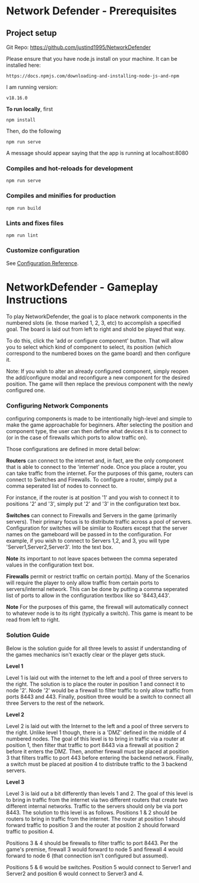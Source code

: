 # Network Defender - Prerequisites

## Project setup

Git Repo: https://github.com/justind1995/NetworkDefender

Please ensure that you have node.js install on your machine. It can be installed here: 

```
https://docs.npmjs.com/downloading-and-installing-node-js-and-npm
```
I am running version:

```
v18.16.0
```

**To run locally**, first

```
npm install
```

Then, do the following 

``` 
npm run serve
```

A message should appear saying that the app is running at localhost:8080

### Compiles and hot-reloads for development
```
npm run serve
```

### Compiles and minifies for production
```
npm run build
```

### Lints and fixes files
```
npm run lint
```

### Customize configuration
See [Configuration Reference](https://cli.vuejs.org/config/).

# NetworkDefender - Gameplay Instructions

To play NetworkDefender, the goal is to place network components in the numbered slots (ie. those marked 1, 2, 3, etc) to accomplish a specified goal. The board is laid out from left to right and shold be played that way.

To do this, click the 'add or configure component' button. That will allow you to select which kind of component to select, its position (which correspond to the numbered boxes on the game board) and then configure it.

Note: If you wish to alter an already configured component, simply reopen the add/configure modal and reconfigure a new component for the desired position. The game will then replace the previous component with the newly configured one.

### Configuring Network Components

configuring components is made to be intentionally high-level and simple to make the game approachable for beginners. After selecting the position and component type, the user can then define what devices it is to connect to (or in the case of firewalls which ports to allow traffic on).  

Those configurations are defined in more detail below:

**Routers** can connect to the internet and, in fact, are the only component that is able to connect to the 'internet' node.  Once you place a router, you can take traffic from the internet. For the purposes of this game, routers can connect to Switches and Firewalls. To configure a router, simply put a comma seperated list of nodes to connect to.

For instance, if the router is at position '1' and you wish to connect it to positions '2' and '3', simply put '2' and '3' in the configuration text box.

**Switches** can connect to Firewalls and Servers in the game (primarily servers). Their primary focus is to distribute traffic across a pool of servers. Configuration for switches will be similar to Routers except that the server names on the gameboard will be passed in to the configuration.  For example, if you wish to connect to Servers 1,2, and 3, you will type 'Server1,Server2,Server3'. Into the text box.

**Note** its important to not leave spaces between the comma seperated values in the configuration text box.

**Firewalls** permit or restrict traffic on certain port(s). Many of the Scenarios will require the player to only allow traffic from certain ports to servers/internal network. This can be done by putting a comma seperated list of ports to allow in the configuration textbox like so '8443,443'.

**Note** For the purposes of this game, the firewall will automatically connect to whatever node is to its right (typically a switch). This game is meant to be read from left to right.

### Solution Guide ###

Below is the solution guide for all three levels to assist if understanding of the games mechanics isn't exactly clear or the player gets stuck.

**Level 1** 

Level 1 is laid out with the internet to the left and a pool of three servers to the right. The solution is to place the router in position 1 and connect it to node '2'. Node '2' would be a firewall to filter traffic to only allow traffic from ports 8443 and 443.  Finally, position three would be a switch to connect all three Servers to the rest of the network.

**Level 2**

Level 2 is laid out with the Internet to the left and a pool of three servers to the right.  Unlike level 1 though, there is a 'DMZ' defined in the middle of 4 numbered nodes. The goal of this level is to bring in traffic via a router at position 1, then filter that traffic to port 8443 via a firewall at position 2 before it enters the DMZ. Then, another firewall must be placed at position 3 that filters traffic to port 443 before entering the backend network. Finally, a switch must be placed at position 4 to distribute traffic to the 3 backend servers.

**Level 3**

Level 3 is laid out a bit differently than levels 1 and 2. The goal of this level is to bring in traffic from the internet via two different routers that create two different internal networks. Traffic to the servers should only be via port 8443. The solution to this level is as follows. Positions 1 & 2 should be routers to bring in traffic from the internet. The router at position 1 should forward traffic to position 3 and the router at position 2 should forward traffic to position 4.

Positions 3 & 4 should be firewalls to filter traffic to port 8443. Per the game's premise, firewall 3 would forward to node 5 and firewall 4 would forward to node 6 (that connection isn't configured but assumed). 

Positions 5 & 6 would be switches. Position 5 would connect to Server1 and Server2 and position 6 would connect to Server3 and 4.



